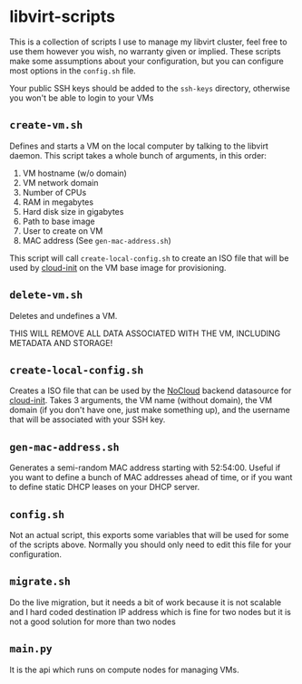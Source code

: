 # libvirt-scripts

This is a collection of scripts I use to manage my libvirt cluster, feel free
to use them however you wish, no warranty given or implied. These scripts make
some assumptions about your configuration, but you can configure most options
in the ``config.sh`` file.

Your public SSH keys should be added to the ``ssh-keys`` directory, otherwise
you won't be able to login to your VMs

``create-vm.sh``
----------------

Defines and starts a VM on the local computer by talking to the libvirt daemon.
This script takes a whole bunch of arguments, in this order:

1. VM hostname (w/o domain)
2. VM network domain
3. Number of CPUs
4. RAM in megabytes
5. Hard disk size in gigabytes
6. Path to base image
7. User to create on VM
8. MAC address (See ``gen-mac-address.sh``)

This script will call ``create-local-config.sh`` to create an ISO file that will
be used by [cloud-init](https://cloud-init.io/) on the VM base image for
provisioning.

``delete-vm.sh``
----------------

Deletes and undefines a VM.

THIS WILL REMOVE ALL DATA ASSOCIATED WITH THE VM, INCLUDING METADATA AND STORAGE!

``create-local-config.sh``
--------------------------

Creates a ISO file that can be used by the
[NoCloud](https://cloudinit.readthedocs.io/en/latest/topics/datasources/nocloud.html)
backend datasource for [cloud-init](https://cloud-init.io/). Takes 3 arguments,
the VM name (without domain), the VM domain (if you don't have one, just make
something up), and the username that will be associated with your SSH key.


``gen-mac-address.sh``
----------------------

Generates a semi-random MAC address starting with 52:54:00. Useful if you want
to define a bunch of MAC addresses ahead of time, or if you want to define
static DHCP leases on your DHCP server.

``config.sh``
-------------

Not an actual script, this exports some variables that will be used for some of
the scripts above. Normally you should only need to edit this file for your
configuration.


``migrate.sh``
-------------
Do the live migration, but it needs a bit of work because it is not scalable and I hard coded destination IP address which is fine for two nodes but it is not a good solution for more than two nodes

``main.py``
----------------

It is the api which runs on compute nodes for managing VMs.
